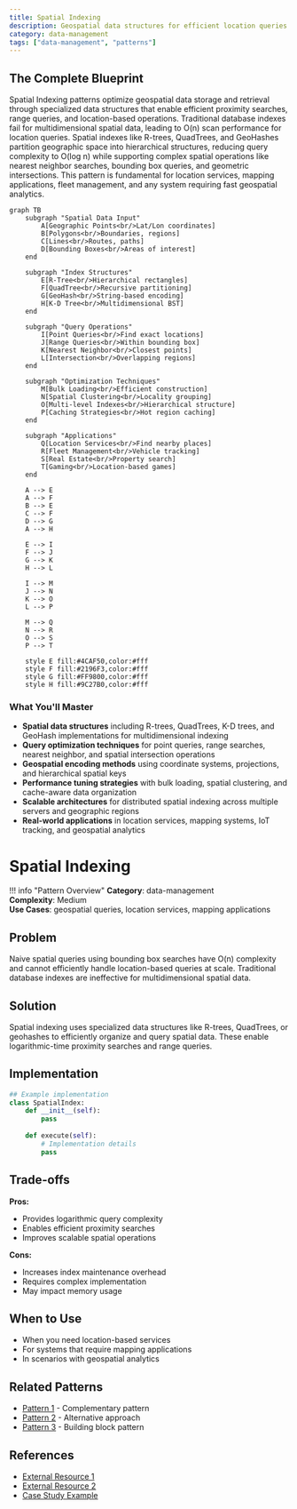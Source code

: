 ```yaml
---
title: Spatial Indexing
description: Geospatial data structures for efficient location queries
category: data-management
tags: ["data-management", "patterns"]
---
```


## The Complete Blueprint

Spatial Indexing patterns optimize geospatial data storage and retrieval through specialized data structures that enable efficient proximity searches, range queries, and location-based operations. Traditional database indexes fail for multidimensional spatial data, leading to O(n) scan performance for location queries. Spatial indexes like R-trees, QuadTrees, and GeoHashes partition geographic space into hierarchical structures, reducing query complexity to O(log n) while supporting complex spatial operations like nearest neighbor searches, bounding box queries, and geometric intersections. This pattern is fundamental for location services, mapping applications, fleet management, and any system requiring fast geospatial analytics.

```mermaid
graph TB
    subgraph "Spatial Data Input"
        A[Geographic Points<br/>Lat/Lon coordinates]
        B[Polygons<br/>Boundaries, regions]
        C[Lines<br/>Routes, paths]
        D[Bounding Boxes<br/>Areas of interest]
    end
    
    subgraph "Index Structures"
        E[R-Tree<br/>Hierarchical rectangles]
        F[QuadTree<br/>Recursive partitioning]
        G[GeoHash<br/>String-based encoding]
        H[K-D Tree<br/>Multidimensional BST]
    end
    
    subgraph "Query Operations"
        I[Point Queries<br/>Find exact locations]
        J[Range Queries<br/>Within bounding box]
        K[Nearest Neighbor<br/>Closest points]
        L[Intersection<br/>Overlapping regions]
    end
    
    subgraph "Optimization Techniques"
        M[Bulk Loading<br/>Efficient construction]
        N[Spatial Clustering<br/>Locality grouping]
        O[Multi-level Indexes<br/>Hierarchical structure]
        P[Caching Strategies<br/>Hot region caching]
    end
    
    subgraph "Applications"
        Q[Location Services<br/>Find nearby places]
        R[Fleet Management<br/>Vehicle tracking]
        S[Real Estate<br/>Property search]
        T[Gaming<br/>Location-based games]
    end
    
    A --> E
    A --> F
    B --> E
    C --> F
    D --> G
    A --> H
    
    E --> I
    F --> J
    G --> K
    H --> L
    
    I --> M
    J --> N
    K --> O
    L --> P
    
    M --> Q
    N --> R
    O --> S
    P --> T
    
    style E fill:#4CAF50,color:#fff
    style F fill:#2196F3,color:#fff
    style G fill:#FF9800,color:#fff
    style H fill:#9C27B0,color:#fff
```

### What You'll Master

- **Spatial data structures** including R-trees, QuadTrees, K-D trees, and GeoHash implementations for multidimensional indexing
- **Query optimization techniques** for point queries, range searches, nearest neighbor, and spatial intersection operations
- **Geospatial encoding methods** using coordinate systems, projections, and hierarchical spatial keys
- **Performance tuning strategies** with bulk loading, spatial clustering, and cache-aware data organization
- **Scalable architectures** for distributed spatial indexing across multiple servers and geographic regions  
- **Real-world applications** in location services, mapping systems, IoT tracking, and geospatial analytics

# Spatial Indexing

!!! info "Pattern Overview"
    **Category**: data-management  
    **Complexity**: Medium  
    **Use Cases**: geospatial queries, location services, mapping applications

## Problem

Naive spatial queries using bounding box searches have O(n) complexity and cannot efficiently handle location-based queries at scale. Traditional database indexes are ineffective for multidimensional spatial data.

## Solution

Spatial indexing uses specialized data structures like R-trees, QuadTrees, or geohashes to efficiently organize and query spatial data. These enable logarithmic-time proximity searches and range queries.

## Implementation

```python
## Example implementation
class SpatialIndex:
    def __init__(self):
        pass
    
    def execute(self):
        # Implementation details
        pass
```

## Trade-offs

**Pros:**
- Provides logarithmic query complexity
- Enables efficient proximity searches
- Improves scalable spatial operations

**Cons:**
- Increases index maintenance overhead
- Requires complex implementation
- May impact memory usage

## When to Use

- When you need location-based services
- For systems that require mapping applications
- In scenarios with geospatial analytics

## Related Patterns

- [Pattern 1](../related-pattern-1.md) - Complementary pattern
- [Pattern 2](../related-pattern-2.md) - Alternative approach
- [Pattern 3](../related-pattern-3.md) - Building block pattern

## References

- [External Resource 1](#)
- [External Resource 2](#)
- [Case Study Example](../../architects-handbook/case-studies/example.md)
